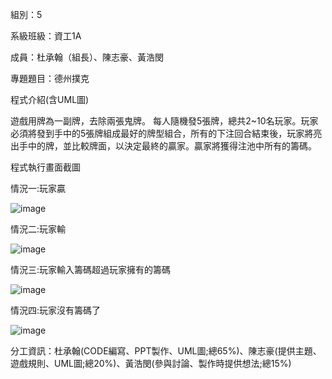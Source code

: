 組別：5

系級班級：資工1A

成員：杜承翰（組長）、陳志豪、黃浩閔

專題題目：德州撲克

程式介紹(含UML圖)

遊戲用牌為一副牌，去除兩張鬼牌。 每人隨機發5張牌，總共2~10名玩家。玩家必須將發到手中的5張牌組成最好的牌型組合，所有的下注回合結束後，玩家將亮出手中的牌，並比較牌面，以決定最終的贏家。贏家將獲得注池中所有的籌碼。

程式執行畫面截圖

情況一:玩家贏

![image](https://github.com/Chenghan0626/little-subject/assets/164443684/491bab8d-fc5e-456d-88a2-5348cb2c5404)

情況二:玩家輸

![image](https://github.com/Chenghan0626/little-subject/assets/164443684/dd5de4f6-03d2-41c3-84d4-9da821f52bb4)


情況三:玩家輸入籌碼超過玩家擁有的籌碼

![image](https://github.com/Chenghan0626/little-subject/assets/164443684/ffb22706-0968-4745-9b39-ecc17529f7e0)

情況四:玩家沒有籌碼了

![image](https://github.com/Chenghan0626/little-subject/assets/164443684/4914a3f1-d7f2-4145-b398-3f4bd5402349)

分工資訊：杜承翰(CODE編寫、PPT製作、UML圖;總65%)、陳志豪(提供主題、遊戲規則、UML圖;總20%)、黃浩閔(參與討論、製作時提供想法;總15%)
